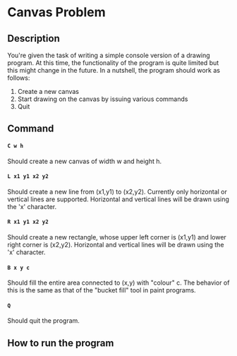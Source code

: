 # Canvas Problem

## Description
You're given the task of writing a simple console version of a drawing program.
At this time, the functionality of the program is quite limited but this might change in the future.
In a nutshell, the program should work as follows:
 1. Create a new canvas
 2. Start drawing on the canvas by issuing various commands
 3. Quit

## Command
#### `C w h`           
Should create a new canvas of width w and height h.
#### `L x1 y1 x2 y2`   
Should create a new line from (x1,y1) to (x2,y2). Currently only horizontal or vertical lines are supported. Horizontal and vertical lines will be drawn using the 'x' character.
#### `R x1 y1 x2 y2`  
Should create a new rectangle, whose upper left corner is (x1,y1) and lower right corner is (x2,y2). Horizontal and vertical lines will be drawn using the 'x' character.
#### `B x y c`         
Should fill the entire area connected to (x,y) with "colour" c. The behavior of this is the same as that of the "bucket fill" tool in paint programs.
#### `Q`               
Should quit the program.

## How to run the program
